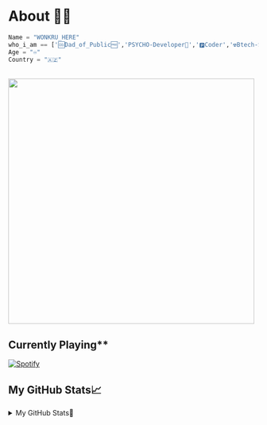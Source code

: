 # About 👨‍💻
```python
Name = "WONKRU_HERE"
who_i_am == ['🆒️Dad_of_Public🆓️','PSYCHO-Developer💯','🅿️Coder','☢️Btech-Student','🚫Noobie']
Age = "♾️"
Country = "🇦🇿"
```
<br>
   <img           src="https://camo.githubusercontent.com/992babdffd8c74a1502de375fbdf7e4d54773242/68747470733a2f2f6d656469612e67697068792e636f6d2f6d656469612f53576f536b4e36447854737a71494b4571762f67697068792e676966" width="495px">


## Currently Playing**
[![Spotify](https://novatorem.vercel.app/api/spotify)](https://www.last.fm/user/AmaanAhmed)


## My GitHub Stats📈

<details>
<summary>My GitHub Stats💛</summary>

<br>
<p align="center"><a href="https://github.com/wonkru-bot"><img src="https://github-readme-stats.vercel.app/api?username=wonkru-bot&show_icons=true&theme=radical"></a></p>


<p align="center"><a href="https://github.com/wonkru-bot"><img src="https://github-readme-stats.vercel.app/api/top-langs/?username=wonkru-bot&theme=radical&layout=compact"></a></p> 

  
